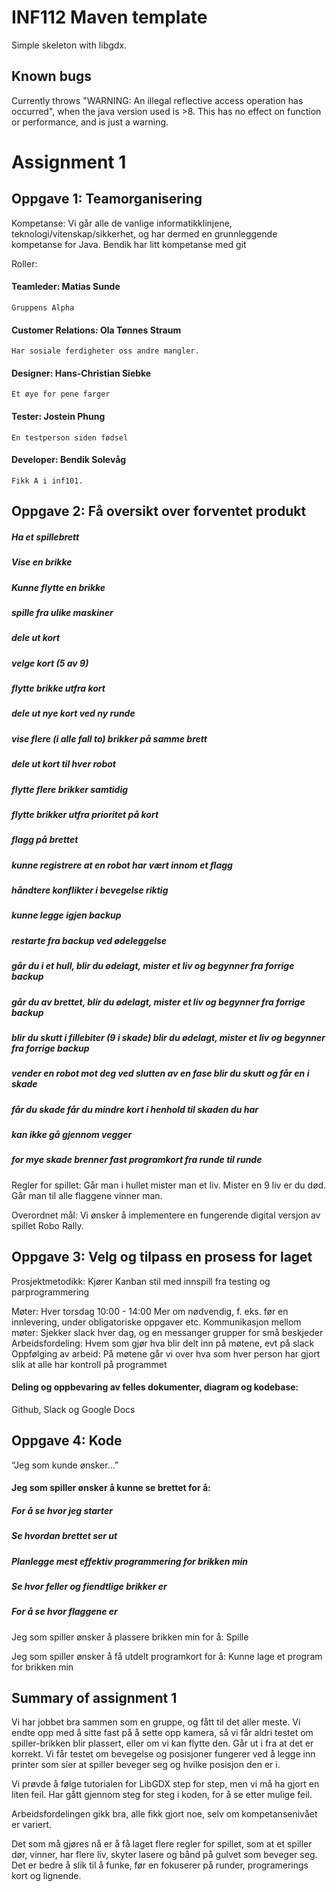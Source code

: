 # INF112 Maven template 
Simple skeleton with libgdx. 


## Known bugs
Currently throws "WARNING: An illegal reflective access operation has occurred", 
when the java version used is >8. This has no effect on function or performance, and is just a warning.



# Assignment 1
## Oppgave 1: Teamorganisering

Kompetanse: Vi går alle de vanlige informatikklinjene, teknologi/vitenskap/sikkerhet, og har dermed en grunnleggende kompetanse for Java.
Bendik har litt kompetanse med git

Roller:
#### Teamleder: Matias Sunde
	Gruppens Alpha
#### Customer Relations: Ola Tønnes Straum
	Har sosiale ferdigheter oss andre mangler.
#### Designer: Hans-Christian Siebke
	Et øye for pene farger
#### Tester: Jostein Phung
	En testperson siden fødsel
#### Developer: Bendik Solevåg
	Fikk A i inf101.

## Oppgave 2: Få oversikt over forventet produkt


##### Ha et spillebrett
##### Vise en brikke
##### Kunne flytte en brikke
##### spille fra ulike maskiner
##### dele ut kort
##### velge kort (5 av 9)
##### flytte brikke utfra kort
##### dele ut nye kort ved ny runde
##### vise flere (i alle fall to) brikker på samme brett
##### dele ut kort til hver robot
##### flytte flere brikker samtidig
##### flytte brikker utfra prioritet på kort
##### flagg på brettet
##### kunne registrere at en robot har vært innom et flagg
##### håndtere konflikter i bevegelse riktig
##### kunne legge igjen backup
##### restarte fra backup ved ødeleggelse
##### går du i et hull, blir du ødelagt, mister et liv og begynner fra forrige backup
##### går du av brettet, blir du ødelagt, mister et liv og begynner fra forrige backup
##### blir du skutt i fillebiter (9 i skade) blir du ødelagt, mister et liv og begynner fra forrige backup
##### vender en robot mot deg ved slutten av en fase blir du skutt og får en i skade
##### får du skade får du mindre kort i henhold til skaden du har
##### kan ikke gå gjennom vegger
##### for mye skade brenner fast programkort fra runde til runde

Regler for spillet:
Går man i hullet mister man et liv.
Mister en 9 liv er du død.
Går man til alle flaggene vinner man.

Overordnet mål: Vi ønsker å implementere en fungerende digital versjon av spillet Robo Rally.

## Oppgave 3: Velg og tilpass en prosess for laget

Prosjektmetodikk: Kjører Kanban stil med innspill fra testing og parprogrammering

Møter: Hver torsdag 10:00 - 14:00
Mer om nødvendig, f. eks. før en innlevering, under obligatoriske oppgaver etc.
Kommunikasjon mellom møter: Sjekker slack hver dag, og en messanger grupper for små beskjeder
Arbeidsfordeling:
Hvem som gjør hva blir delt inn på møtene, evt på slack
Oppfølging av arbeid:
På møtene går vi over hva som hver person har gjort slik at alle har kontroll på programmet
#### Deling og oppbevaring av felles dokumenter, diagram og kodebase:
Github, Slack og Google Docs

## Oppgave 4: Kode

“Jeg som kunde ønsker…”
#### Jeg som spiller ønsker å kunne se brettet for å:
##### For å se hvor jeg starter
##### Se hvordan brettet ser ut
##### Planlegge mest effektiv programmering for brikken min
##### Se hvor feller og fiendtlige brikker er
##### For å se hvor flaggene er

Jeg som spiller ønsker å plassere brikken min for å:
Spille

Jeg som spiller ønsker å få utdelt programkort for å:
Kunne lage et program for brikken min 



## Summary of assignment 1

Vi har jobbet bra sammen som en gruppe, og fått til det aller meste. Vi endte opp med å sitte fast på å sette opp
kamera, så vi får aldri testet om spiller-brikken blir plassert, eller om vi kan flytte den. Går ut i fra at det er
korrekt. Vi får testet om bevegelse og posisjoner fungerer ved å legge inn printer som sier at spiller beveger seg
og hvilke posisjon den er i.

Vi prøvde å følge tutorialen for LibGDX step for step, men vi må ha gjort en liten feil. Har gått gjennom steg for steg
i koden, for å se etter mulige feil.

Arbeidsfordelingen gikk bra, alle fikk gjort noe, selv om kompetansenivået er variert.

Det som må gjøres nå er å få laget flere regler for spillet, som at et spiller dør, vinner, har flere liv, skyter
lasere og bånd på gulvet som beveger seg. Det er bedre å slik til å funke, før en fokuserer på runder, programerings
kort og lignende.
